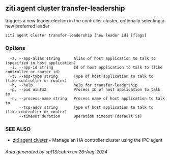 ## ziti agent cluster transfer-leadership

triggers a new leader election in the controller cluster, optionally selecting a new preferred leader

```
ziti agent cluster transfer-leadership [new leader id] [flags]
```

### Options

```
  -a, --app-alias string      Alias of host application to talk to (specified in host application)
  -i, --app-id string         Id of host application to talk to (like controller or router id)
  -t, --app-type string       Type of host application to talk to (like controller or router)
  -h, --help                  help for transfer-leadership
  -p, --pid uint32            Process ID of host application to talk to
  -n, --process-name string   Process name of host application to talk to
      --tcp-addr string       Type of host application to talk to (like controller or router)
      --timeout duration      Operation timeout (default 5s)
```

### SEE ALSO

* [ziti agent cluster](../cluster.md)	 - Manage an HA controller cluster using the IPC agent

###### Auto generated by spf13/cobra on 26-Aug-2024
